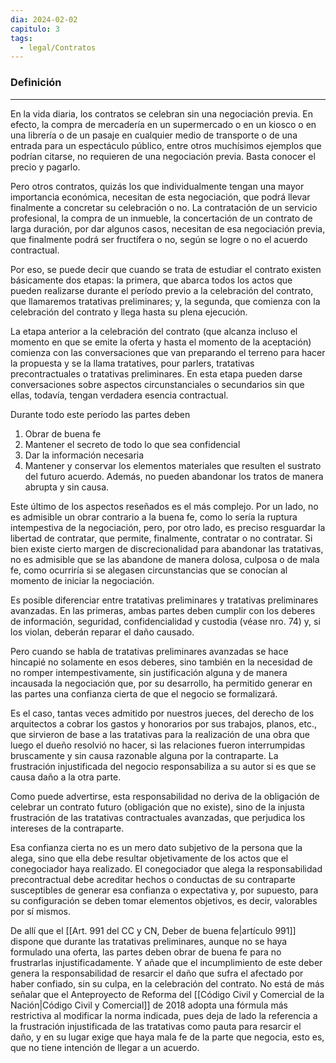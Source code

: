 ```yaml
---
dia: 2024-02-02
capitulo: 3
tags:
  - legal/Contratos
---
```

### Definición
---
En la vida diaria, los contratos se celebran sin una negociación previa. En efecto, la compra de mercadería en un supermercado o en un kiosco o en una librería o de un pasaje en cualquier medio de transporte o de una entrada para un espectáculo público, entre otros muchísimos ejemplos que podrían citarse, no requieren de una negociación previa. Basta conocer el precio y pagarlo. 

Pero otros contratos, quizás los que individualmente tengan una mayor importancia económica, necesitan de esta negociación, que podrá llevar finalmente a concretar su celebración o no. La contratación de un servicio profesional, la compra de un inmueble, la concertación de un contrato de larga duración, por dar algunos casos, necesitan de esa negociación previa, que finalmente podrá ser fructífera o no, según se logre o no el acuerdo contractual.

Por eso, se puede decir que cuando se trata de estudiar el contrato existen básicamente dos etapas: la primera, que abarca todos los actos que pueden realizarse durante el período previo a la celebración del contrato, que llamaremos tratativas preliminares; y, la segunda, que comienza con la celebración del contrato y llega hasta su plena ejecución. 

La etapa anterior a la celebración del contrato (que alcanza incluso el momento en que se emite la oferta y hasta el momento de la aceptación) comienza con las conversaciones que van preparando el terreno para hacer la propuesta y se la llama tratatives, pour parlers, tratativas precontractuales o tratativas preliminares. En esta etapa pueden darse conversaciones sobre aspectos circunstanciales o secundarios sin que ellas, todavía, tengan verdadera esencia contractual. 

Durante todo este período las partes deben
1. Obrar de buena fe
2. Mantener el secreto de todo lo que sea confidencial
3. Dar la información necesaria
4. Mantener y conservar los elementos materiales que resulten el sustrato del futuro acuerdo. Además, no pueden abandonar los tratos de manera abrupta y sin causa.

Este último de los aspectos reseñados es el más complejo. Por un lado, no es admisible un obrar contrario a la buena fe, como lo sería la ruptura intempestiva de la negociación, pero, por otro lado, es preciso resguardar la libertad de contratar, que permite, finalmente, contratar o no contratar. Si bien existe cierto margen de discrecionalidad para abandonar las tratativas, no es admisible que se las abandone de manera dolosa, culposa o de mala fe, como ocurriría si se alegasen circunstancias que se conocían al momento de iniciar la negociación. 

Es posible diferenciar entre tratativas preliminares y tratativas preliminares avanzadas. En las primeras, ambas partes deben cumplir con los deberes de información, seguridad, confidencialidad y custodia (véase nro. 74) y, si los violan, deberán reparar el daño causado.

Pero cuando se habla de tratativas preliminares avanzadas se hace hincapié no solamente en esos deberes, sino también en la necesidad de no romper intempestivamente, sin justificación alguna y de manera incausada la negociación que, por su desarrollo, ha permitido generar en las partes una confianza cierta de que el negocio se formalizará. 

Es el caso, tantas veces admitido por nuestros jueces, del derecho de los arquitectos a cobrar los gastos y honorarios por sus trabajos, planos, etc., que sirvieron de base a las tratativas para la realización de una obra que luego el dueño resolvió no hacer, si las relaciones fueron interrumpidas bruscamente y sin causa razonable alguna por la contraparte. La frustración injustificada del negocio responsabiliza a su autor si es que se causa daño a la otra parte.

Como puede advertirse, esta responsabilidad no deriva de la obligación de celebrar un contrato futuro (obligación que no existe), sino de la injusta frustración de las tratativas contractuales avanzadas, que perjudica los intereses de la contraparte. 

Esa confianza cierta no es un mero dato subjetivo de la persona que la alega, sino que ella debe resultar objetivamente de los actos que el conegociador haya realizado. El conegociador que alega la responsabilidad precontractual debe acreditar hechos o conductas de su contraparte susceptibles de generar esa confianza o expectativa y, por supuesto, para su configuración se deben tomar elementos objetivos, es decir, valorables por sí mismos. 

De allí que el [[Art. 991 del CC y CN, Deber de buena fe|artículo 991]] dispone que durante las tratativas preliminares, aunque no se haya formulado una oferta, las partes deben obrar de buena fe para no frustrarlas injustificadamente. Y añade que el incumplimiento de este deber genera la responsabilidad de resarcir el daño que sufra el afectado por haber confiado, sin su culpa, en la celebración del contrato. No está de más señalar que el Anteproyecto de Reforma del [[Código Civil y Comercial de la Nación|Código Civil y Comercial]] de 2018 adopta una fórmula más restrictiva al modificar la norma indicada, pues deja de lado la referencia a la frustración injustificada de las tratativas como pauta para resarcir el daño, y en su lugar exige que haya mala fe de la parte que negocia, esto es, que no tiene intención de llegar a un acuerdo.